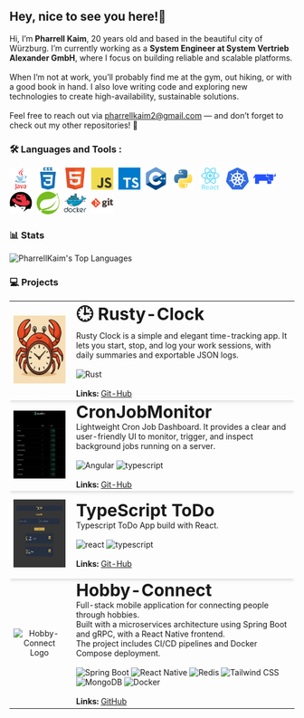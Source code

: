## Hey, nice to see you here!👋
Hi, I’m **Pharrell Kaim**, 20 years old and based in the beautiful city of Würzburg. I’m currently working as a **System Engineer at System Vertrieb Alexander GmbH**, where I focus on building reliable and scalable platforms.
<br/>
<br/>
When I’m not at work, you’ll probably find me at the gym, out hiking, or with a good book in hand. I also love writing code and exploring new technologies to create high-availability, sustainable solutions.
<br/>
<br/>
Feel free to reach out via pharrellkaim2@gmail.com — and don’t forget to check out my other repositories! 🚀

### :hammer_and_wrench: Languages and Tools :
<div>
  <p float="right">
    <img src="https://github.com/devicons/devicon/blob/master/icons/java/java-original-wordmark.svg" title="Java" alt="Java" width="40" height="40"/>&nbsp;
    <img src="https://github.com/devicons/devicon/blob/master/icons/css3/css3-plain-wordmark.svg"  title="CSS3" alt="CSS" width="40" height="40"/>&nbsp;
    <img src="https://github.com/devicons/devicon/blob/master/icons/html5/html5-original.svg" title="HTML5" alt="HTML" width="40" height="40"/>&nbsp;
    <img src="https://github.com/devicons/devicon/blob/master/icons/javascript/javascript-original.svg" title="JavaScript" alt="JavaScript" width="40" height="40"/>&nbsp;  
    <img src="https://github.com/devicons/devicon/blob/master/icons/typescript/typescript-original.svg" title="Typescript" **alt="Typescript" width="40" height="40"/>&nbsp;
    <img src="https://github.com/devicons/devicon/blob/master/icons/cplusplus/cplusplus-original.svg" title="C++" **alt="C++" width="40" height="40"/>&nbsp;
    <img src="https://github.com/devicons/devicon/blob/master/icons/python/python-original.svg" title="Python" **alt="Python" width="40" height="40"/>&nbsp;
    <img src="https://github.com/devicons/devicon/blob/master/icons/react/react-original-wordmark.svg" title="React" alt="React" width="40" height="40"/>&nbsp;
    <img src="https://github.com/devicons/devicon/blob/master/icons/kubernetes/kubernetes-original.svg" title="JavaScript" alt="JavaScript" width="40" height="40"/>&nbsp;
    <img src="https://github.com/devicons/devicon/blob/master/icons/rancher/rancher-original.svg" title="JavaScript" alt="JavaScript" width="40" height="40"/>&nbsp;     <img src="https://github.com/devicons/devicon/blob/master/icons/redhat/redhat-original.svg" title="JavaScript" alt="JavaScript" width="40" height="40"/>&nbsp;  
    <img src="https://github.com/devicons/devicon/blob/master/icons/spring/spring-original.svg" title="Spring" alt="Spring" width="40" height="40"/>&nbsp;
    <img src="https://github.com/devicons/devicon/blob/master/icons/docker/docker-original-wordmark.svg" title="Docker" **alt="Docker" width="40" height="40"/>&nbsp;
    <img src="https://github.com/devicons/devicon/blob/master/icons/git/git-original-wordmark.svg" title="Git" **alt="Git" width="40" height="40"/>&nbsp;
  </p>
</div>

  ### 📊 Stats
![PharrellKaim's Top Languages](https://github-readme-stats.vercel.app/api/top-langs/?username=PharrellKaim&theme=react&show_icons=true&hide_border=true&layout=compact)


### 💻 Projects
<table style="width:100%; border-collapse: collapse; margin-bottom: 24px;">
    <tr style="box-shadow: 0 4px 6px -1px rgba(0,0,0,.1), 0 2px 4px -2px rgba(0,0,0,.1);">
    <td style="width: 200px; vertical-align: middle; text-align: center; height:150px;">
      <img src="https://github.com/PharrellKaim/rusty-clock/blob/main/rusty-clock/assets/icon.png" height="120" alt="spring-postman-request-generator Logo">
    </td>
    <td style="width: 800px; padding-left: 12px;">
      <b style="font-size: 30px;">🕒 Rusty-Clock </b><br>
      Rusty Clock is a simple and elegant time-tracking app. It lets you start, stop, and log your work sessions, with daily summaries and exportable JSON logs.<br><br>
      <img alt="Rust" src="https://img.shields.io/badge/Rust-%23000000.svg?e&logo=rust&logoColor=white">
      <br><br>
      <b>Links:</b> 
      <a href="https://github.com/PharrellKaim/rusty-clock">Git-Hub</a>
    </td>
  </tr>
  <tr style="box-shadow: 0 4px 6px -1px rgba(0,0,0,.1), 0 2px 4px -2px rgba(0,0,0,.1);">
    <td style="width: 200px; vertical-align: middle; text-align: center; height:150px;">
      <img src="https://github.com/PharrellKaim/cronJobMonitor/blob/main/cronJobMonitorOverview.png" height="120" alt="spring-postman-request-generator Logo">
    </td>
    <td style="width: 800px; padding-left: 12px;">
      <b style="font-size: 30px;">CronJobMonitor</b><br>
      Lightweight Cron Job Dashboard. It provides a clear and user-friendly UI to monitor, trigger, and inspect background jobs running on a server.<br><br>
      <img alt="Angular" src="https://img.shields.io/badge/Angular-%23DD0031.svg?logo=angular&logoColor=white">
      <img alt="typescript" src="https://img.shields.io/badge/TypeScript-3178C6?logo=typescript&logoColor=fff">
      <br><br>
      <b>Links:</b> 
      <a href="https://github.com/PharrellKaim/cronJobMonitor">Git-Hub</a>
    </td>
  </tr>
    <tr style="box-shadow: 0 4px 6px -1px rgba(0,0,0,.1), 0 2px 4px -2px rgba(0,0,0,.1);">
        <td style="width: 200px; vertical-align: middle; text-align: center; height:150px;">
          <img src="https://github.com/PharrellKaim/TypeScriptTodo/blob/main/images/webViewApp.png" height="120" alt="TodowebView">
        </td>
        <td style="width: 800px; padding-left: 12px; ">
          <b style="font-size: 30px;">TypeScript ToDo</b><br>
          Typescript ToDo App build with React.<br><br>
          <img alt="react" src="https://img.shields.io/badge/React-%2320232a.svg?logo=react&logoColor=%2361DAFB">
          <img alt="typescript" src="https://img.shields.io/badge/TypeScript-3178C6?logo=typescript&logoColor=fff">
          <br><br>
          <b>Links:</b> <a href="https://github.com/PharrellKaim/TypeScriptTodo">Git-Hub</a>
        </td>
      </tr>
      <tr style="box-shadow: 0 4px 6px -1px rgba(0,0,0,.1), 0 2px 4px -2px rgba(0,0,0,.1);">
        <td style="width: 200px; vertical-align: middle; text-align: center; height:150px;">
          <img src="https://avatars.githubusercontent.com/u/140051370?s=96&v=4" height="120" alt="Hobby-Connect Logo">
        </td>
        <td style="width: 800px; padding-left: 12px;">
          <b style="font-size: 30px;">Hobby-Connect</b><br>
          Full-stack mobile application for connecting people through hobbies.<br>
          Built with a microservices architecture using Spring Boot and gRPC, with a React Native frontend.<br>
          The project includes CI/CD pipelines and Docker Compose deployment.<br><br>
          <img alt="Spring Boot" src="https://img.shields.io/badge/Spring%20Boot-6DB33F?logo=springboot&logoColor=fff">
          <img alt="React Native" src="https://img.shields.io/badge/React_Native-%2320232a.svg?logo=react&logoColor=%2361DAFB">
          <img alt="Redis" src="https://img.shields.io/badge/Redis-%23DD0031.svg?logo=redis&logoColor=white">
          <img alt="Tailwind CSS" src="https://img.shields.io/badge/Tailwind%20CSS-%2338B2AC.svg?logo=tailwind-css&logoColor=white">
          <img alt="MongoDB" src="https://img.shields.io/badge/MongoDB-%234ea94b.svg?logo=mongodb&logoColor=white">
          <img alt="Docker" src="https://img.shields.io/badge/Docker-2496ED?logo=docker&logoColor=fff"><br><br>
          <b>Links:</b> <a href="https://github.com/FerdiStro/HobbyConnect">GitHub</a>
        </td>
      </tr>
</table>
